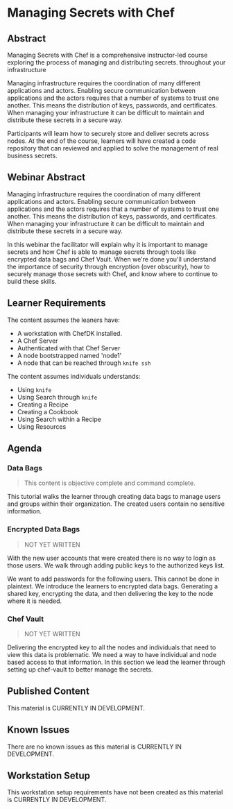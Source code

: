 # Managing Secrets with Chef

## Abstract

Managing Secrets with Chef is a comprehensive instructor-led course exploring the process of managing and distributing secrets. throughout your infrastructure

Managing infrastructure requires the coordination of many different applications and actors. Enabling secure communication between applications and the actors requires that a number of systems to trust one another. This means the distribution of keys, passwords, and certificates. When managing your infrastructure it can be difficult to maintain and distribute these secrets in a secure way.

Participants will learn how to securely store and deliver secrets across nodes. At the end of the course, learners will have created a code repository that can reviewed and applied to solve the management of real business secrets.

## Webinar Abstract

Managing infrastructure requires the coordination of many different applications and actors. Enabling secure communication between applications and the actors requires that a number of systems to trust one another. This means the distribution of keys, passwords, and certificates. When managing your infrastructure it can be difficult to maintain and distribute these secrets in a secure way.

In this webinar the facilitator will explain why it is important to manage secrets and how Chef is able to manage secrets through tools like encrypted data bags and Chef Vault. When we're done you'll understand the importance of security through encryption (over obscurity), how to securely manage those secrets with Chef, and know where to continue to build these skills.

## Learner Requirements

The content assumes the leaners have:

* A workstation with ChefDK installed.
* A Chef Server
* Authenticated with that Chef Server
* A node bootstrapped named 'node1'
* A node that can be reached through `knife ssh`

The content assumes individuals understands:

* Using `knife`
* Using Search through `knife`
* Creating a Recipe
* Creating a Cookbook
* Using Search within a Recipe
* Using Resources

## Agenda

### Data Bags

> This content is objective complete and command complete.

This tutorial walks the learner through creating data bags to manage users and groups within their organization. The created users contain no sensitive information.

### Encrypted Data Bags

> NOT YET WRITTEN

With the new user accounts that were created there is no way to login as those users. We walk through adding public keys to the authorized keys list.

We want to add passwords for the following users. This cannot be done in plaintext. We introduce the learners to encrypted data bags. Generating a shared key, encrypting the data, and then delivering the key to the node where it is needed.

### Chef Vault

> NOT YET WRITTEN

Delivering the encrypted key to all the nodes and individuals that need to view this data is problematic. We need a way to have individual and node based access to that information. In this section we lead the learner through setting up chef-vault to better manage the secrets.

## Published Content

This material is CURRENTLY IN DEVELOPMENT.

## Known Issues

There are no known issues as this material is CURRENTLY IN DEVELOPMENT.

## Workstation Setup

This workstation setup requirements have not been created as this material is CURRENTLY IN DEVELOPMENT.
